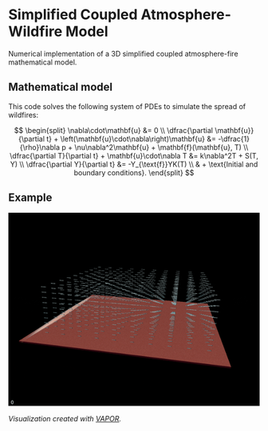 # Simplified Coupled Atmosphere-Wildfire Model
Numerical implementation of a 3D simplified coupled atmosphere-fire mathematical model.

## Mathematical model
This code solves the following system of PDEs to simulate the spread of wildfires:

$$
\begin{split}
    \nabla\cdot\mathbf{u} &= 0 \\
    \dfrac{\partial \mathbf{u}}{\partial t} + \left(\mathbf{u}\cdot\nabla\right)\mathbf{u} &= -\dfrac{1}{\rho}\nabla p + \nu\nabla^2\mathbf{u} + \mathbf{f}(\mathbf{u}, T) \\
    \dfrac{\partial T}{\partial t} + \mathbf{u}\cdot\nabla T &= k\nabla^2T + S(T, Y) \\
    \dfrac{\partial Y}{\partial t} &= -Y_{\text{f}}YK(T) \\
    & + \text{Initial and boundary conditions}.
\end{split}
$$

## Example
![Flat fire](./data/simulations/fire.gif)

*Visualization created with [VAPOR](https://www.vapor.ucar.edu/).*
